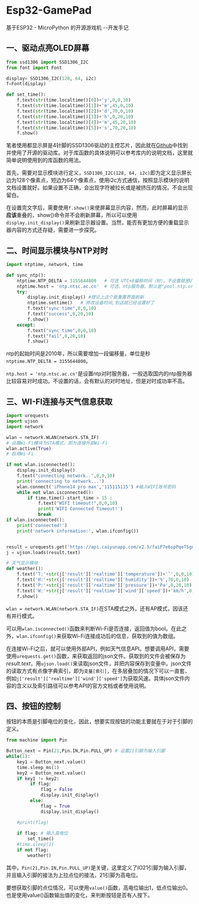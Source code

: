# Esp32-GamePad

基于ESP32 - MicroPython 的开源游戏机 --开发手记

## 一、驱动点亮OLED屏幕

```py
from ssd1306 import SSD1306_I2C
from font import Font

display= SSD1306_I2C(128, 64, i2c)
f=Font(display)

def set_time():
    f.text(str(time.localtime()[0])+'y',0,0,10)
    f.text(str(time.localtime()[1])+'m',45,0,10)
    f.text(str(time.localtime()[2])+'d',70,0,10)
    f.text(str(time.localtime()[3])+'h',0,20,10)
    f.text(str(time.localtime()[4])+'m',45,20,10)
    f.text(str(time.localtime()[5])+'s',70,20,10)
    f.show()
```
笔者使用都显示屏是4针脚的SSD1306驱动的主控芯片，因此就在[Github](https://github.com/maysrp/ssd1306_font)中找到并使用了开源的驱动库。对于库函数的具体说明可以参考库内的说明文档，这里就简单说明使用到的库函数的用法。

首先，需要对显示模块进行定义，``SSD1306_I2C(128, 64, i2c)``即为定义显示屏长边为128个像素点，短边为64个像素点，使用i2c方式通信，按照显示模块的说明文档设置就好。如果设置不正确，会出现字符被拉长或是被挤压的情况，不会出现留白。

在设置完文字后，需要使用``f.show()``来使屏幕显示内容，然而，此时屏幕的显示**应该**重叠的，show()命令并不会刷新屏幕，所以可以使用``display.init_display()``来刷新显示器设置。当然，能否有更加方便的重载显示器内容的方式还存疑，需要进一步探究。

## 二、时间显示模块与NTP对时

```py
import ntptime, network, time

def sync_ntp():
    ntptime.NTP_DELTA = 3155644800   # 可选 UTC+8偏移时间（秒），不设置就是UTC0
    ntptime.host = 'ntp.ntsc.ac.cn'  # 可选，ntp服务器，默认是"pool.ntp.org"ntp1.aliyun.com
    try:
        display.init_display() #理论上这个是重置界面刷新
        ntptime.settime()   # 修改设备时间,到这就已经设置好了
        f.text("sync time",0,0,10)
        f.text("success",0,20,10)
        f.show()
    except:
        f.text("sync time",0,0,10)
        f.text("fail",0,20,10)
        f.show()
```

ntp的起始时间是2010年，所以需要增加一段偏移量，单位是秒```ntptime.NTP_DELTA = 3155644800```。

``ntp.host = 'ntp.ntsc.ac.cn'``是设置ntp对时服务器，一般选取国内的ntp服务器比较容易对时成功。不设置的话，会有默认的对时地址，但是对时成功率不高。

## 三、WI-FI连接与天气信息获取

```py
import urequests
import ujson
import network

wlan = network.WLAN(network.STA_IF)
# 设置Wi-Fi模块为STA模式，即为连接外部Wi-Fi
wlan.active(True)       
# 启用Wi-Fi

if not wlan.isconnected():
    display.init_display()
    f.text("connecting network..",0,0,10)
    print('connecting to network...')
    wlan.connect('iPhone14 pro max','115115115') #输入WIFI账号密码
    while not wlan.isconnected():
        if time.time()-start_time > 15 :
            f.text("WIFI timeout!",0,0,10)
            print('WIFI Connected Timeout!')
            break
if wlan.isconnected():
    print('connected!')
    print('network information:', wlan.ifconfig())  


result = urequests.get('https://api.caiyunapp.com/v2.5/faiP7e6spPqeTSgn/116.2377,39.5427/realtime.json') # 彩云天气API
j = ujson.loads(result.text)

# 天气显示模块
def weather():
    f.text('T:'+str(j['result']['realtime']['temperature'])+'`',0,0,10)
    f.text('H:'+str(j['result']['realtime']['humidity'])+'%',70,0,10)
    f.text('P:'+str(j['result']['realtime']['pressure'])+'Pa',0,20,10)
    f.text('W:'+str(j['result']['realtime']['wind']['speed'])+'km/h',0,40,10)
    f.show()
```

```wlan = network.WLAN(network.STA_IF)```在STA模式之外，还有AP模式，因该还有并行模式。

可以用```wlan.isconnected()```函数来判断Wi-Fi是否连接，返回值为bool。在此之外，```wlan.ifconfig()```来获取Wi-Fi连接成功后的信息，获取到的值为数组。

在连接Wi-Fi之后，就可以使用外部API，例如天气信息API。想要调用API，需要使用```urequests.get()```函数，来获取返回的json文件。获取到的文件会被保存为*result.text*，用```ujson.load()```来读取json文件，并把内容保存到变量中。json文件的读取方式有点像字典索引，即为``变量[索引]``，在多层叠加的情况下可以一直套，例如``j['result']['realtime']['wind']['speed']``为获取风速。具体json文件内容的含义以及索引路径可以参考API的官方文档或者使用说明。

## 四、按钮的控制

按钮的本质是引脚电位的变化，因此，想要实现按钮的功能主要就在于对于引脚的定义。
```py
from machine import Pin

Button_next = Pin(21,Pin.IN,Pin.PULL_UP) # 设置21引脚为输入引脚
while(1):
    key1 = Button_next.value()
    time.sleep_ms(1)
    key2 = Button_next.value()
    if key1 != key2:
         if flag:
             flag = False
             display.init_display()
         else:
             flag = True
             display.init_display()

    #print(flag)
    
    if flag: # 输入高电位
        set_time()
    #time.sleep(1)
    if not flag:
        weather()
```
其中，``Pin(21,Pin.IN,Pin.PULL_UP)``是关键，这里定义了IO21引脚为输入引脚，并且输入引脚的接法为上拉点位的接法，21引脚为高电位。

要想获取引脚的点位情况，可以使用``value()``函数，高电位输出1，低点位输出0。也是使用value()函数输出值的变化，来判断按钮是否有人按下。